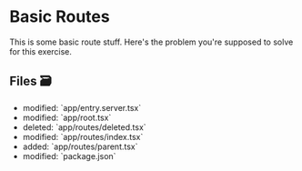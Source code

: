 # Basic Routes

This is some basic route stuff. Here's the problem you're supposed to solve for
this exercise.

## Files 🗃

<ul>
  <li className="flex gap-2">
    <span>modified:</span>
    <LaunchEditor workshopFile="exercises/01.nested-routing/01-02.problem/app/entry.server.tsx">
      `app/entry.server.tsx`
    </LaunchEditor>
  </li>
  <li className="flex gap-2">
    <span>modified:</span>
    <LaunchEditor workshopFile="exercises/01.nested-routing/01-02.problem/app/root.tsx">
      `app/root.tsx`
    </LaunchEditor>
  </li>
  <li className="flex gap-2">
    <span>deleted:</span>
    <LaunchEditor workshopFile="exercises/01.nested-routing/01-02.problem/app/routes/deleted.tsx">
      `app/routes/deleted.tsx`
    </LaunchEditor>
  </li>
  <li className="flex gap-2">
    <span>modified:</span>
    <LaunchEditor workshopFile="exercises/01.nested-routing/01-02.problem/app/routes/index.tsx">
      `app/routes/index.tsx`
    </LaunchEditor>
  </li>
  <li className="flex gap-2">
    <span>added:</span>
    <LaunchEditor workshopFile="exercises/01.nested-routing/01-02.problem/app/routes/parent.tsx">
      `app/routes/parent.tsx`
    </LaunchEditor>
  </li>
  <li className="flex gap-2">
    <span>modified:</span>
    <LaunchEditor workshopFile="exercises/01.nested-routing/01-02.problem/package.json">
      `package.json`
    </LaunchEditor>
  </li>
</ul>
